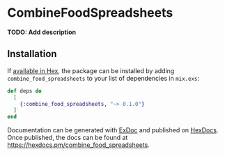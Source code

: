 # CombineFoodSpreadsheets

**TODO: Add description**

## Installation

If [available in Hex](https://hex.pm/docs/publish), the package can be installed
by adding `combine_food_spreadsheets` to your list of dependencies in `mix.exs`:

```elixir
def deps do
  [
    {:combine_food_spreadsheets, "~> 0.1.0"}
  ]
end
```

Documentation can be generated with [ExDoc](https://github.com/elixir-lang/ex_doc)
and published on [HexDocs](https://hexdocs.pm). Once published, the docs can
be found at <https://hexdocs.pm/combine_food_spreadsheets>.

